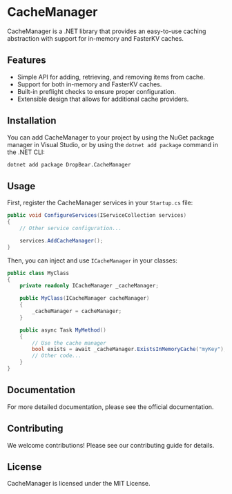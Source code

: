 # CacheManager 

CacheManager is a .NET library that provides an easy-to-use caching abstraction with support for in-memory and FasterKV caches. 

## Features 

- Simple API for adding, retrieving, and removing items from cache. 
- Support for both in-memory and FasterKV caches. 
- Built-in preflight checks to ensure proper configuration. 
- Extensible design that allows for additional cache providers. 
  
## Installation 

You can add CacheManager to your project by using the NuGet package manager in Visual Studio, or by using the `dotnet add package` command in the .NET CLI: 

```bash 
dotnet add package DropBear.CacheManager 
``` 

## Usage 

First, register the CacheManager services in your `Startup.cs` file: 

```csharp 
public void ConfigureServices(IServiceCollection services) 
{ 
    // Other service configuration... 

    services.AddCacheManager(); 
} 
``` 

Then, you can inject and use `ICacheManager` in your classes: 

```csharp 
public class MyClass 
{ 
    private readonly ICacheManager _cacheManager; 

    public MyClass(ICacheManager cacheManager) 
    { 
        _cacheManager = cacheManager; 
    } 

    public async Task MyMethod() 
    { 
        // Use the cache manager 
        bool exists = await _cacheManager.ExistsInMemoryCache("myKey"); 
        // Other code... 
    } 
} 
``` 

## Documentation 

For more detailed documentation, please see the official documentation. 

## Contributing 

We welcome contributions! Please see our contributing guide for details. 

## License 

CacheManager is licensed under the MIT License. 
